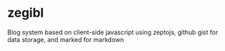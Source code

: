 # zegibl
Blog system based on client-side javascript using zeptojs, github gist for data storage, and marked for markdown
